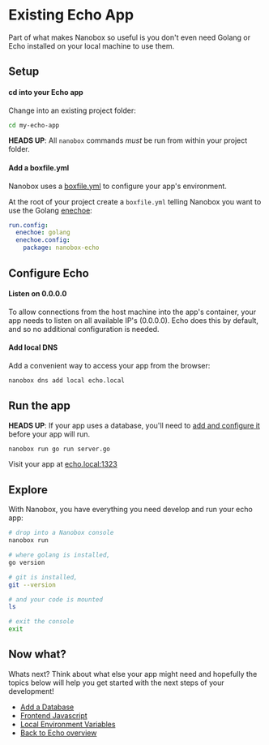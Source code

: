 # Existing Echo App
Part of what makes Nanobox so useful is you don't even need Golang or Echo installed on your local machine to use them.

## Setup

#### cd into your Echo app
Change into an existing project folder:

```bash
cd my-echo-app
```

**HEADS UP**: All `nanobox` commands *must* be run from within your project folder.

#### Add a boxfile.yml
Nanobox uses a <a href="https://docs.nanobox.io/boxfile/" target="\_blank">boxfile.yml</a> to configure your app's environment.

At the root of your project create a `boxfile.yml` telling Nanobox you want to use the Golang <a href="https://docs.nanobox.io/enechoes/" target="\_blank">enechoe</a>:

```yaml
run.config:
  enechoe: golang
  enechoe.config:
    package: nanobox-echo
```

## Configure Echo

#### Listen on 0.0.0.0
To allow connections from the host machine into the app's container, your app needs to listen on all available IP's (0.0.0.0). Echo does this by default, and so no additional configuration is needed.

#### Add local DNS
Add a convenient way to access your app from the browser:

```bash
nanobox dns add local echo.local
```

## Run the app
**HEADS UP**: If your app uses a database, you'll need to [add and configure it](/golang/echo/add-a-database) before your app will run.

```bash
nanobox run go run server.go
```

Visit your app at <a href="http://echo.local:1323" target="\_blank">echo.local:1323</a>

## Explore
With Nanobox, you have everything you need develop and run your echo app:

```bash
# drop into a Nanobox console
nanobox run

# where golang is installed,
go version

# git is installed,
git --version

# and your code is mounted
ls

# exit the console
exit
```

## Now what?
Whats next? Think about what else your app might need and hopefully the topics below will help you get started with the next steps of your development!

* [Add a Database](/golang/echo/add-a-database)
* [Frontend Javascript](/golang/echo/frontend-javascript)
* [Local Environment Variables](/golang/echo/local-evars)
* [Back to Echo overview](/golang/echo)
